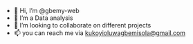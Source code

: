 - 👋 Hi, I’m @gbemy-web
- 👀 I’m a Data analysis 
- 💞️ I’m looking to collaborate on different projects 
- 📫 you can reach me via kukoyioluwagbemisola@gmail.com

<!---
gbemy-web/gbemy-web is a ✨ special ✨ repository because its `README.md` (this file) appears on your GitHub profile.
You can click the Preview link to take a look at your changes.
--->
